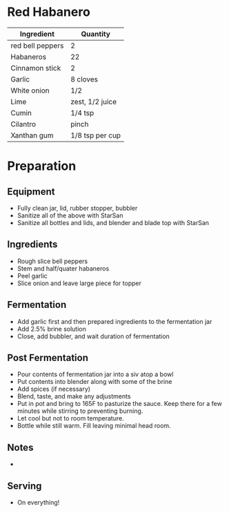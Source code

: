 # Red Habanero

| Ingredient     | Quantity        |
| -------------- | --------------- |
| red bell peppers  | 2               |
| Habaneros      | 22               |
| Cinnamon stick | 2               |
| Garlic         | 8 cloves        |
| White onion    | 1/2             |
| Lime           | zest, 1/2 juice |
| Cumin          | 1/4 tsp         |
| Cilantro       | pinch           |
| Xanthan gum    | 1/8 tsp per cup |

# Preparation

## Equipment

* Fully clean jar, lid, rubber stopper, bubbler
* Sanitize all of the above with StarSan
* Sanitize all bottles and lids, and blender and blade top with StarSan

## Ingredients

* Rough slice bell peppers
* Stem and half/quater habaneros
* Peel garlic
* Slice onion and leave large piece for topper

## Fermentation

* Add garlic first and then prepared ingredients to the fermentation jar
* Add 2.5% brine solution
* Close, add bubbler, and wait duration of fermentation

## Post Fermentation

* Pour contents of fermentation jar into a siv atop a bowl
* Put contents into blender along with some of the brine
* Add spices (if necessary)
* Blend, taste, and make any adjustments
* Put in pot and bring to 165F to pasturize the sauce. Keep there for a few minutes while stirring to preventing burning.
* Let cool but not to room temperature.
* Bottle while still warm. Fill leaving minimal head room.

## Notes

*

## Serving

* On everything!
